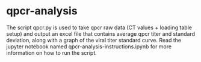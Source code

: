 # qpcr-analysis

The script qpcr.py is used to take qpcr raw data (CT values + loading table setup) and output an excel file that contains 
average qpcr titer and standard deviation, along with a graph of the viral titer standard curve. Read the jupyter notebook
named qpcr-analysis-instructions.ipynb for more information on how to run the script. 
